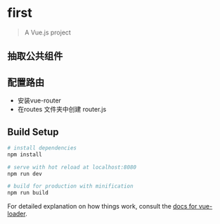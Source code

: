 # first

> A Vue.js project

## 抽取公共组件
## 配置路由
- 安装vue-router 
- 在routes 文件夹中创建 router.js


## Build Setup

``` bash
# install dependencies
npm install

# serve with hot reload at localhost:8080
npm run dev

# build for production with minification
npm run build
```

For detailed explanation on how things work, consult the [docs for vue-loader](http://vuejs.github.io/vue-loader).
